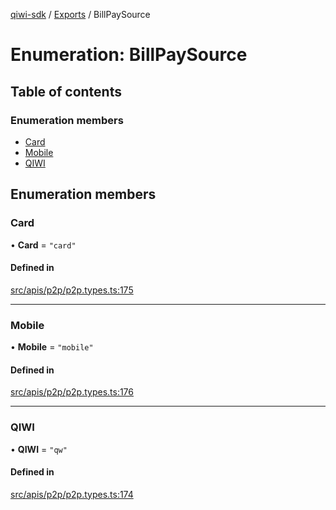 [qiwi-sdk](../README.md) / [Exports](../modules.md) / BillPaySource

# Enumeration: BillPaySource

## Table of contents

### Enumeration members

- [Card](BillPaySource.md#card)
- [Mobile](BillPaySource.md#mobile)
- [QIWI](BillPaySource.md#qiwi)

## Enumeration members

### Card

• **Card** = `"card"`

#### Defined in

[src/apis/p2p/p2p.types.ts:175](https://github.com/AlexXanderGrib/node-qiwi-sdk/blob/46a7631/src/apis/p2p/p2p.types.ts#L175)

___

### Mobile

• **Mobile** = `"mobile"`

#### Defined in

[src/apis/p2p/p2p.types.ts:176](https://github.com/AlexXanderGrib/node-qiwi-sdk/blob/46a7631/src/apis/p2p/p2p.types.ts#L176)

___

### QIWI

• **QIWI** = `"qw"`

#### Defined in

[src/apis/p2p/p2p.types.ts:174](https://github.com/AlexXanderGrib/node-qiwi-sdk/blob/46a7631/src/apis/p2p/p2p.types.ts#L174)
